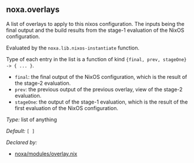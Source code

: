## noxa\.overlays

A list of overlays to apply to this nixos configuration\. The inputs being the final
output and the build results from the stage-1 evaluation of the NixOS configuration\.

Evaluated by the ` noxa.lib.nixos-instantiate ` function\.

Type of each entry in the list is a function of kind ` {final, prev, stageOne} -> { ... } `\.

 - ` final `: the final output of the NixOS configuration, which is the result of the stage-2 evaluation\.
 - ` prev `: the previous output of the previous overlay, view of the stage-2 evaluation\.
 - ` stageOne `: the output of the stage-1 evaluation, which is the result of the first evaluation of the NixOS configuration\.



*Type:*
list of anything



*Default:*
` [ ] `

*Declared by:*
 - [noxa/modules/overlay\.nix](https://github.com/0xCCF4/noxa/tree/main/modules/overlay.nix)


